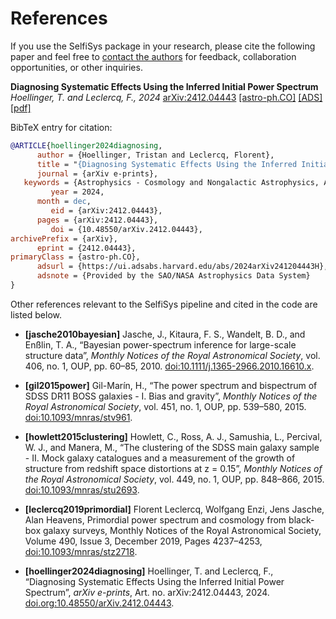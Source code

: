 # References

If you use the SelfiSys package in your research, please cite the following paper and feel free to [contact the authors](mailto:tristan.hoellinger@iap.fr) for feedback, collaboration opportunities, or other inquiries.

**Diagnosing Systematic Effects Using the Inferred Initial Power Spectrum**
*Hoellinger, T. and Leclercq, F., 2024*
[arXiv:2412.04443](https://arxiv.org/abs/2412.04443) [[astro-ph.CO]](https://arxiv.org/abs/2412.04443) [[ADS]](https://ui.adsabs.harvard.edu/abs/arXiv:2412.04443) [[pdf]](https://arxiv.org/pdf/2412.04443)

BibTeX entry for citation:
```bibtex
@ARTICLE{hoellinger2024diagnosing,
      author = {Hoellinger, Tristan and Leclercq, Florent},
      title = "{Diagnosing Systematic Effects Using the Inferred Initial Power Spectrum}",
      journal = {arXiv e-prints},
   keywords = {Astrophysics - Cosmology and Nongalactic Astrophysics, Astrophysics - Instrumentation and Methods for Astrophysics},
         year = 2024,
      month = dec,
         eid = {arXiv:2412.04443},
      pages = {arXiv:2412.04443},
         doi = {10.48550/arXiv.2412.04443},
archivePrefix = {arXiv},
      eprint = {2412.04443},
primaryClass = {astro-ph.CO},
      adsurl = {https://ui.adsabs.harvard.edu/abs/2024arXiv241204443H},
      adsnote = {Provided by the SAO/NASA Astrophysics Data System}
}
```

Other references relevant to the SelfiSys pipeline and cited in the code are listed below.

- **[jasche2010bayesian]**
Jasche, J., Kitaura, F. S., Wandelt, B. D., and Enßlin, T. A., “Bayesian power-spectrum inference for large-scale structure data”, <i>Monthly Notices of the Royal Astronomical Society</i>, vol. 406, no. 1, OUP, pp. 60–85, 2010. [doi:10.1111/j.1365-2966.2010.16610.x](https://doi.org/10.48550/arXiv.0911.2493).

- **[gil2015power]**
Gil-Marín, H., “The power spectrum and bispectrum of SDSS DR11 BOSS galaxies - I. Bias and gravity”, <i>Monthly Notices of the Royal Astronomical Society</i>, vol. 451, no. 1, OUP, pp. 539–580, 2015. [doi:10.1093/mnras/stv961](https://doi.org/10.48550/arXiv.1407.5668).

- **[howlett2015clustering]**
Howlett, C., Ross, A. J., Samushia, L., Percival, W. J., and Manera, M., “The clustering of the SDSS main galaxy sample - II. Mock galaxy catalogues and a measurement of the growth of structure from redshift space distortions at z = 0.15”, <i>Monthly Notices of the Royal Astronomical Society</i>, vol. 449, no. 1, OUP, pp. 848–866, 2015. [doi:10.1093/mnras/stu2693](https://doi.org/10.48550/arXiv.1409.3238).

- **[leclercq2019primordial]**
Florent Leclercq, Wolfgang Enzi, Jens Jasche, Alan Heavens, Primordial power spectrum and cosmology from black-box galaxy surveys, Monthly Notices of the Royal Astronomical Society, Volume 490, Issue 3, December 2019, Pages 4237–4253, [doi:10.1093/mnras/stz2718](https://doi.org/10.1093/mnras/stz2718).

- **[hoellinger2024diagnosing]**
Hoellinger, T. and Leclercq, F., “Diagnosing Systematic Effects Using the Inferred Initial Power Spectrum”, <i>arXiv e-prints</i>, Art. no. arXiv:2412.04443, 2024. [doi.org:10.48550/arXiv.2412.04443](https://doi.org/10.48550/arXiv.2412.04443).